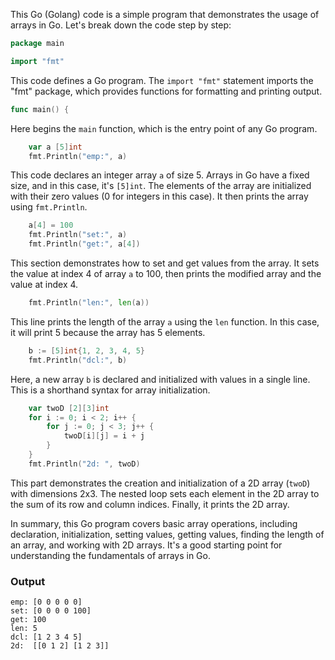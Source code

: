 This Go (Golang) code is a simple program that demonstrates the usage of arrays in Go. Let's break down the code step by step:

```go
package main

import "fmt"
```

This code defines a Go program. The `import "fmt"` statement imports the "fmt" package, which provides functions for formatting and printing output.

```go
func main() {
```

Here begins the `main` function, which is the entry point of any Go program.

```go
    var a [5]int
    fmt.Println("emp:", a)
```

This code declares an integer array `a` of size 5. Arrays in Go have a fixed size, and in this case, it's `[5]int`. The elements of the array are initialized with their zero values (0 for integers in this case). It then prints the array using `fmt.Println`.

```go
    a[4] = 100
    fmt.Println("set:", a)
    fmt.Println("get:", a[4])
```

This section demonstrates how to set and get values from the array. It sets the value at index 4 of array `a` to 100, then prints the modified array and the value at index 4.

```go
    fmt.Println("len:", len(a))
```

This line prints the length of the array `a` using the `len` function. In this case, it will print 5 because the array has 5 elements.

```go
    b := [5]int{1, 2, 3, 4, 5}
    fmt.Println("dcl:", b)
```

Here, a new array `b` is declared and initialized with values in a single line. This is a shorthand syntax for array initialization.

```go
    var twoD [2][3]int
    for i := 0; i < 2; i++ {
        for j := 0; j < 3; j++ {
            twoD[i][j] = i + j
        }
    }
    fmt.Println("2d: ", twoD)
```

This part demonstrates the creation and initialization of a 2D array (`twoD`) with dimensions 2x3. The nested loop sets each element in the 2D array to the sum of its row and column indices. Finally, it prints the 2D array.

In summary, this Go program covers basic array operations, including declaration, initialization, setting values, getting values, finding the length of an array, and working with 2D arrays. It's a good starting point for understanding the fundamentals of arrays in Go.

### Output

```
emp: [0 0 0 0 0]
set: [0 0 0 0 100]
get: 100
len: 5
dcl: [1 2 3 4 5]
2d:  [[0 1 2] [1 2 3]]
```
